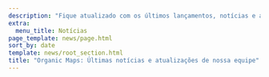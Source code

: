 ```yaml
---
description: "Fique atualizado com os últimos lançamentos, notícias e atualizações do Organic Maps"
extra:
  menu_title: Notícias
page_template: news/page.html
sort_by: date
template: news/root_section.html
title: "Organic Maps: Últimas notícias e atualizações de nossa equipe"
---
```


